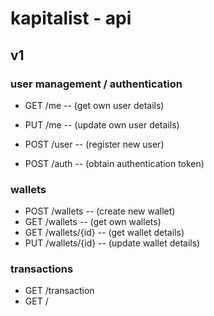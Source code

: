 # kapitalist - api

## v1

### user management / authentication
- GET /me -- (get own user details)
- PUT /me -- (update own user details)

- POST /user  -- (register new user)
- POST /auth  -- (obtain authentication token)

### wallets
- POST /wallets -- (create new wallet)
- GET /wallets -- (get own wallets)
- GET /wallets/{id} -- (get wallet details)
- PUT /wallets/{id} -- (update wallet details)

### transactions
- GET /transaction
- GET /